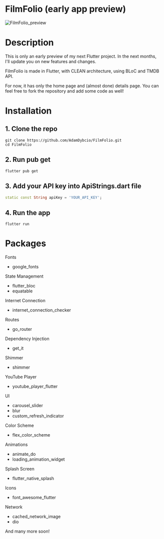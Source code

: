 # FilmFolio (early app preview)

![FilmFolio_preview](https://github.com/AdamDybcio/FilmFolio/assets/68535467/c1df8ba6-851a-43c2-a6b8-18796930aee2)

# Description

This is only an early preview of my next Flutter project. In the next months, I'll update you on new features and changes.

FilmFolio is made in Flutter, with CLEAN architecture, using BLoC and TMDB API.

For now, it has only the home page and (almost done) details page. You can feel free to fork the repository and add some code as well!

# Installation

## 1. Clone the repo
```
git clone https://github.com/AdamDybcio/FilmFolio.git
cd FilmFolio
```

## 2. Run pub get
```
flutter pub get
```

## 3. Add your API key into ApiStrings.dart file
```dart
static const String apiKey = 'YOUR_API_KEY';
```

## 4. Run the app
```
flutter run
```

# Packages

Fonts
- google_fonts

State Management
- flutter_bloc
- equatable

Internet Connection
- internet_connection_checker

Routes
- go_router

Dependency Injection
- get_it

Shimmer
- shimmer

YouTube Player
- youtube_player_flutter

UI
- carousel_slider
- blur
- custom_refresh_indicator

Color Scheme
- flex_color_scheme

Animations
- animate_do
- loading_animation_widget

Splash Screen
- flutter_native_splash

Icons
- font_awesome_flutter

Network
- cached_network_image
- dio

And many more soon!
